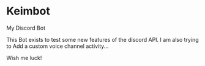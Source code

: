 # Keimbot
  My Discord Bot

  This Bot exists to test some new features of the discord API. I am also trying to Add a custom voice channel activity...

  Wish me luck!
